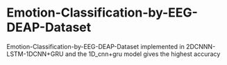 # Emotion-Classification-by-EEG-DEAP-Dataset
Emotion-Classification-by-EEG-DEAP-Dataset implemented in 2DCNNN-LSTM-1DCNN+GRU and the 1D_cnn+gru model gives the highest accuracy
